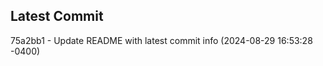 
## Latest Commit
75a2bb1 - Update README with latest commit info (2024-08-29 16:53:28 -0400) <Yunxi-Zhou>
